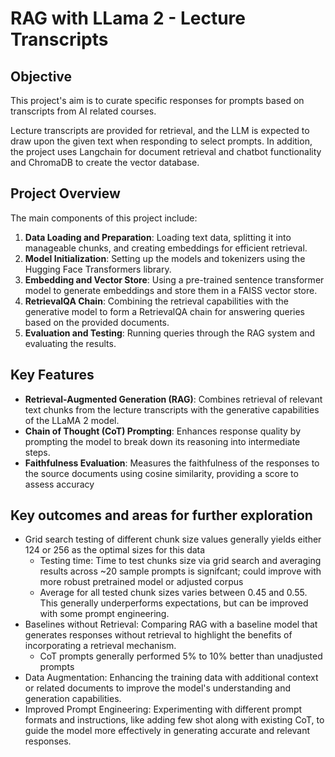 # RAG with LLama 2 - Lecture Transcripts
## Objective
This project's aim is to curate specific responses for prompts based on transcripts from AI related courses.

Lecture transcripts are provided for retrieval, and the LLM is expected to draw upon the given text when responding to select prompts.
In addition, the project uses Langchain for document retrieval and chatbot functionality and ChromaDB to create the vector database.

## Project Overview

The main components of this project include:

1. **Data Loading and Preparation**: Loading text data, splitting it into manageable chunks, and creating embeddings for efficient retrieval.
2. **Model Initialization**: Setting up the models and tokenizers using the Hugging Face Transformers library.
3. **Embedding and Vector Store**: Using a pre-trained sentence transformer model to generate embeddings and store them in a FAISS vector store.
4. **RetrievalQA Chain**: Combining the retrieval capabilities with the generative model to form a RetrievalQA chain for answering queries based on the provided documents.
5. **Evaluation and Testing**: Running queries through the RAG system and evaluating the results.

## Key Features

- **Retrieval-Augmented Generation (RAG)**: Combines retrieval of relevant text chunks from the lecture transcripts with the generative capabilities of the LLaMA 2 model.
- **Chain of Thought (CoT) Prompting**: Enhances response quality by prompting the model to break down its reasoning into intermediate steps.
- **Faithfulness Evaluation**: Measures the faithfulness of the responses to the source documents using cosine similarity, providing a score to assess accuracy

## Key outcomes and areas for further exploration
- Grid search testing of different chunk size values generally yields either 124 or 256 as the optimal sizes for this data
  - Testing time: Time to test chunks size via grid search and averaging results across ~20 sample prompts is signifcant; could improve with more robust pretrained model or adjusted corpus
  - Average for all tested chunk sizes varies between 0.45 and 0.55. This generally underperforms expectations, but can be improved with some prompt engineering. 
- Baselines without Retrieval: Comparing RAG with a baseline model that generates responses without retrieval to highlight the benefits of incorporating a retrieval mechanism.
  - CoT prompts generally performed 5% to 10% better than unadjusted prompts
- Data Augmentation: Enhancing the training data with additional context or related documents to improve the model's understanding and generation capabilities.
- Improved Prompt Engineering: Experimenting with different prompt formats and instructions, like adding few shot along with existing CoT, to guide the model more effectively in generating accurate and relevant responses.
